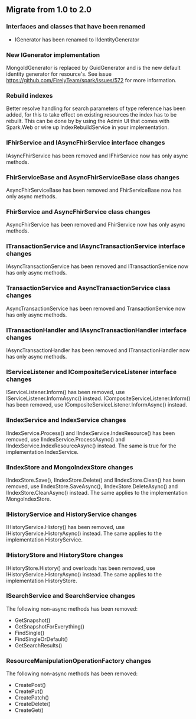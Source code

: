 ## Migrate from 1.0 to 2.0

### Interfaces and classes that have been renamed
- IGenerator has been renamed to IIdentityGenerator

### New IGenerator implementation
MongoIdGenerator is replaced by GuidGenerator and is the new default identity generator for resource's.
See issue https://github.com/FirelyTeam/spark/issues/572 for more information.

### Rebuild indexes
Better resolve handling for search parameters of type reference has been added, for this to take effect on existing
resources the index has to be rebuilt. This can be done by by using the Admin UI that comes with Spark.Web or wire up
IndexRebuildService in your implementation.

### IFhirService and IAsyncFhirService interface changes
IAsyncFhirService has been removed and IFhirService now has only async methods.

### FhirServiceBase and AsyncFhirServiceBase class changes
AsyncFhirServiceBase has been removed and FhirServiceBase now has only async methods.

### FhirService and AsyncFhirService class changes
AsyncFhirService has been removed and FhirService now has only async methods.

### ITransactionService and IAsyncTransactionService interface changes
IAsyncTransactionService has been removed and ITransactionService now has only async methods.

### TransactionService and AsyncTransactionService class changes
AsyncTransactionService has been removed and TransactionService now has only async methods.

### ITransactionHandler and IAsyncTransactionHandler interface changes
IAsyncTransactionHandler has been removed and ITransactionHandler now has only async methods.

### IServiceListener and ICompositeServiceListener interface changes
IServiceListener.Inform() has been removed, use IServiceListener.InformAsync() instead.
ICompositeServiceListener.Inform() has been removed, use ICompositeServiceListener.InformAsync() instead.

### IIndexService and IndexService changes
IIndexService.Process() and IIndexService.IndexResource() has been removed, use IIndexService.ProcessAsync() and
IIndexService.IndexResourceAsync() instead. The same is true for the implementation IndexService.

### IIndexStore and MongoIndexStore changes
IIndexStore.Save(), IIndexStore.Delete() and IIndexStore.Clean() has been removed, use IIndexStore.SaveAsync(),
IIndexStore.DeleteAsync() and IIndexStore.CleanAsync() instead. The same applies to the implementation MongoIndexStore. 

### IHistoryService and HistoryService changes
IHistoryService.History() has been removed, use IHistoryService.HistoryAsync() instead. The same applies to the
implementation HistoryService.

### IHistoryStore and HistoryStore changes
IHistoryStore.History() and overloads has been removed, use IHistoryService.HistoryAsync() instead. The same applies
to the implementation HistoryStore.

### ISearchService and SearchService changes
The following non-async methods has been removed:
- GetSnapshot()
- GetSnapshotForEverything()
- FindSingle()
- FindSingleOrDefault()
- GetSearchResults()

### ResourceManipulationOperationFactory changes
The following non-async methods has been removed:
- CreatePost()
- CreatePut()
- CreatePatch()
- CreateDelete()
- CreateGet()
